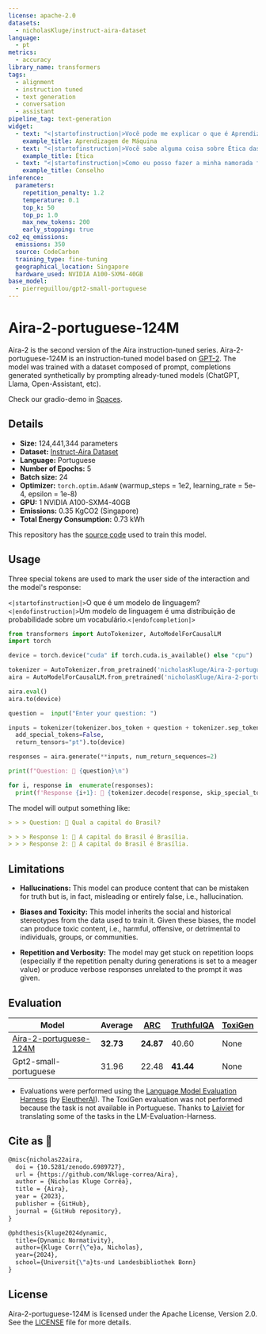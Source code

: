```yaml
---
license: apache-2.0
datasets:
  - nicholasKluge/instruct-aira-dataset
language:
  - pt
metrics:
  - accuracy
library_name: transformers
tags:
  - alignment
  - instruction tuned
  - text generation
  - conversation
  - assistant
pipeline_tag: text-generation
widget:
  - text: "<|startofinstruction|>Você pode me explicar o que é Aprendizagem de Máquina?<|endofinstruction|>"
    example_title: Aprendizagem de Máquina
  - text: "<|startofinstruction|>Você sabe alguma coisa sobre Ética das Virtudes?<|endofinstruction|>"
    example_title: Ética
  - text: "<|startofinstruction|>Como eu posso fazer a minha namorada feliz?<|endofinstruction|>"
    example_title: Conselho
inference:
  parameters:
    repetition_penalty: 1.2
    temperature: 0.1
    top_k: 50
    top_p: 1.0
    max_new_tokens: 200
    early_stopping: true
co2_eq_emissions:
  emissions: 350
  source: CodeCarbon
  training_type: fine-tuning
  geographical_location: Singapore
  hardware_used: NVIDIA A100-SXM4-40GB
base_model:
  - pierreguillou/gpt2-small-portuguese
---
```


# Aira-2-portuguese-124M

Aira-2 is the second version of the Aira instruction-tuned series. Aira-2-portuguese-124M is an instruction-tuned model based on [GPT-2](https://huggingface.co/pierreguillou/gpt2-small-portuguese). The model was trained with a dataset composed of prompt, completions generated synthetically by prompting already-tuned models (ChatGPT, Llama, Open-Assistant, etc).

Check our gradio-demo in [Spaces](https://huggingface.co/spaces/nicholasKluge/Aira-Demo-Portuguese).

## Details

- **Size:** 124,441,344 parameters
- **Dataset:** [Instruct-Aira Dataset](https://huggingface.co/datasets/nicholasKluge/instruct-aira-dataset)
- **Language:** Portuguese
- **Number of Epochs:** 5
- **Batch size:** 24
- **Optimizer:** `torch.optim.AdamW` (warmup_steps = 1e2, learning_rate = 5e-4, epsilon = 1e-8)
- **GPU:** 1 NVIDIA A100-SXM4-40GB
- **Emissions:** 0.35 KgCO2 (Singapore)
- **Total Energy Consumption:** 0.73 kWh

This repository has the [source code](https://github.com/Nkluge-correa/Aira) used to train this model.

## Usage

Three special tokens are used to mark the user side of the interaction and the model's response:

`<|startofinstruction|>`O que é um modelo de linguagem?`<|endofinstruction|>`Um modelo de linguagem é uma distribuição de probabilidade sobre um vocabulário.`<|endofcompletion|>`

```python
from transformers import AutoTokenizer, AutoModelForCausalLM
import torch

device = torch.device("cuda" if torch.cuda.is_available() else "cpu")

tokenizer = AutoTokenizer.from_pretrained('nicholasKluge/Aira-2-portuguese-124M')
aira = AutoModelForCausalLM.from_pretrained('nicholasKluge/Aira-2-portuguese-124M')

aira.eval()
aira.to(device)

question =  input("Enter your question: ")

inputs = tokenizer(tokenizer.bos_token + question + tokenizer.sep_token,
  add_special_tokens=False,
  return_tensors="pt").to(device)

responses = aira.generate(**inputs, num_return_sequences=2)

print(f"Question: 👤 {question}\n")

for i, response in  enumerate(responses):
  print(f'Response {i+1}: 🤖 {tokenizer.decode(response, skip_special_tokens=True).replace(question, "")}')
```

The model will output something like:

```markdown
> > > Question: 👤 Qual a capital do Brasil?

> > > Response 1: 🤖 A capital do Brasil é Brasília.
> > > Response 2: 🤖 A capital do Brasil é Brasília.
```

## Limitations

- **Hallucinations:** This model can produce content that can be mistaken for truth but is, in fact, misleading or entirely false, i.e., hallucination.

- **Biases and Toxicity:** This model inherits the social and historical stereotypes from the data used to train it. Given these biases, the model can produce toxic content, i.e., harmful, offensive, or detrimental to individuals, groups, or communities.

- **Repetition and Verbosity:** The model may get stuck on repetition loops (especially if the repetition penalty during generations is set to a meager value) or produce verbose responses unrelated to the prompt it was given.

## Evaluation

| Model                                                                                 | Average   | [ARC](https://arxiv.org/abs/1803.05457) | [TruthfulQA](https://arxiv.org/abs/2109.07958) | [ToxiGen](https://arxiv.org/abs/2203.09509) |
| ------------------------------------------------------------------------------------- | --------- | --------------------------------------- | ---------------------------------------------- | ------------------------------------------- |
| [Aira-2-portuguese-124M](https://huggingface.co/nicholasKluge/Aira-2-portuguese-124M) | **32.73** | **24.87**                               | 40.60                                          | None                                        |
| Gpt2-small-portuguese                                                                 | 31.96     | 22.48                                   | **41.44**                                      | None                                        |

- Evaluations were performed using the [Language Model Evaluation Harness](https://github.com/EleutherAI/lm-evaluation-harness) (by [EleutherAI](https://www.eleuther.ai/)). The ToxiGen evaluation was not performed because the task is not available in Portuguese. Thanks to [Laiviet](https://github.com/laiviet/lm-evaluation-harness) for translating some of the tasks in the LM-Evaluation-Harness.

## Cite as 🤗

```latex
@misc{nicholas22aira,
  doi = {10.5281/zenodo.6989727},
  url = {https://github.com/Nkluge-correa/Aira},
  author = {Nicholas Kluge Corrêa},
  title = {Aira},
  year = {2023},
  publisher = {GitHub},
  journal = {GitHub repository},
}

@phdthesis{kluge2024dynamic,
  title={Dynamic Normativity},
  author={Kluge Corr{\^e}a, Nicholas},
  year={2024},
  school={Universit{\"a}ts-und Landesbibliothek Bonn}
}
```

## License

Aira-2-portuguese-124M is licensed under the Apache License, Version 2.0. See the [LICENSE](../../LICENSE) file for more details.
